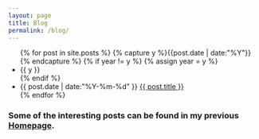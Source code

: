 ```yaml
---
layout: page
title: Blog
permalink: /blog/
---
```

<!-- <h3><cite>All science is either physics or stamp collecting. -- Ernest Rutherford </cite></h3> -->

<ul class="listing">
{% for post in site.posts %}
  {% capture y %}{{post.date | date:"%Y"}}{% endcapture %}
  {% if year != y %}
    {% assign year = y %}
    <li class="listing-seperator">{{ y }}</li>
  {% endif %}
  <li class="listing-item">
    <time datetime="{{ post.date | date:"%Y-%m-%d" }}">{{ post.date | date:"%Y-%m-%d" }}</time>
    <a href="{{ post.url }}" title="{{ post.title }}">{{ post.title }}</a>
  </li>
{% endfor %}
</ul>

### Some of the interesting posts can be found in my previous [**Homepage**](https://astrojacobli.github.io/Homepage/).